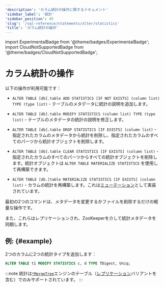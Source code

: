 ```yaml
---
'description': 'カラム統計の操作に関するドキュメント'
'sidebar_label': '統計'
'sidebar_position': 45
'slug': '/sql-reference/statements/alter/statistics'
'title': 'カラム統計の操作'
---
```


import ExperimentalBadge from '@theme/badges/ExperimentalBadge';
import CloudNotSupportedBadge from '@theme/badges/CloudNotSupportedBadge';


# カラム統計の操作

<ExperimentalBadge/>
<CloudNotSupportedBadge/>

以下の操作が利用可能です：

-   `ALTER TABLE [db].table ADD STATISTICS [IF NOT EXISTS] (column list) TYPE (type list)` - テーブルのメタデータに統計の説明を追加します。

-   `ALTER TABLE [db].table MODIFY STATISTICS (column list) TYPE (type list)` - テーブルのメタデータの統計の説明を修正します。

-   `ALTER TABLE [db].table DROP STATISTICS [IF EXISTS] (column list)` - 指定されたカラムのメタデータから統計を削除し、指定されたカラムのすべてのパーツから統計オブジェクトを削除します。

-   `ALTER TABLE [db].table CLEAR STATISTICS [IF EXISTS] (column list)` - 指定されたカラムのすべてのパーツからすべての統計オブジェクトを削除します。統計オブジェクトは `ALTER TABLE MATERIALIZE STATISTICS` を使用して再構築できます。

-   `ALTER TABLE [db.]table MATERIALIZE STATISTICS [IF EXISTS] (column list)` - カラムの統計を再構築します。これは[ミューテーション](../../../sql-reference/statements/alter/index.md#mutations)として実装されています。

最初の2つのコマンドは、メタデータを変更するかファイルを削除するだけの軽量な操作です。

また、これらはレプリケーションされ、ZooKeeperを介して統計メタデータを同期します。

## 例: {#example}

2つのカラムに2つの統計タイプを追加します：

```sql
ALTER TABLE t1 MODIFY STATISTICS c, d TYPE TDigest, Uniq;
```

:::note
統計は[`*MergeTree`](../../../engines/table-engines/mergetree-family/mergetree.md)エンジンのテーブル（[レプリケーション](../../../engines/table-engines/mergetree-family/replication.md)バリアントを含む）でのみサポートされています。
:::
